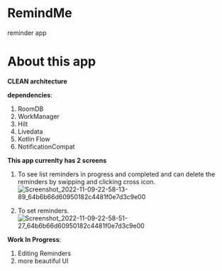 # RemindMe
reminder app

# About this app

**CLEAN architecture**

**dependencies**:
1. RoomDB
2. WorkManager
3. Hilt
4. Livedata
5. Kotlin Flow
6. NotificationCompat

**This app currenlty has 2 screens**
1. To see list reminders in progress and completed and can delete the reminders by swipping and clicking cross icon.
![Screenshot_2022-11-09-22-58-13-89_64b6b66d60950182c4481f0e7d3c9e00](https://user-images.githubusercontent.com/50947867/200899703-81928900-c125-4c64-8fc5-6b977ed53394.jpg)

2. To set reminders.
![Screenshot_2022-11-09-22-58-51-27_64b6b66d60950182c4481f0e7d3c9e00](https://user-images.githubusercontent.com/50947867/200899717-53cd3870-797a-4fbd-95a5-9f9ca725cff2.jpg)


**Work In Progress**:
1. Editing Reminders
2. more beautiful UI
